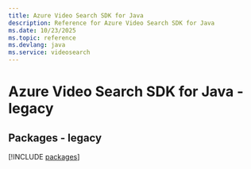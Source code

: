 ```yaml
---
title: Azure Video Search SDK for Java
description: Reference for Azure Video Search SDK for Java
ms.date: 10/23/2025
ms.topic: reference
ms.devlang: java
ms.service: videosearch
---
```

# Azure Video Search SDK for Java - legacy
## Packages - legacy
[!INCLUDE [packages](video-search-index.md)]